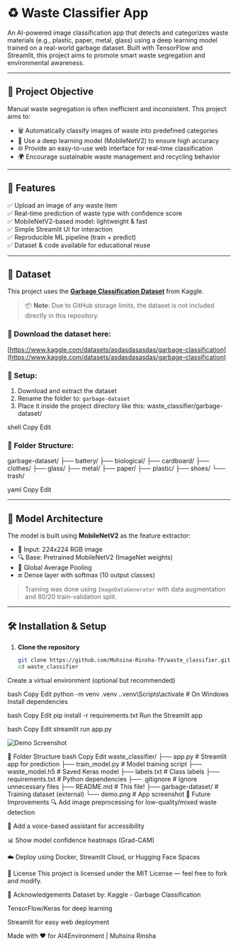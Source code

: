 # ♻️ Waste Classifier App

An AI-powered image classification app that detects and categorizes waste materials (e.g., plastic, paper, metal, glass) using a deep learning model trained on a real-world garbage dataset. Built with TensorFlow and Streamlit, this project aims to promote smart waste segregation and environmental awareness.

---

## 📌 Project Objective

Manual waste segregation is often inefficient and inconsistent. This project aims to:

- 🗑️ Automatically classify images of waste into predefined categories
- 🧠 Use a deep learning model (MobileNetV2) to ensure high accuracy
- 🌐 Provide an easy-to-use web interface for real-time classification
- 🌍 Encourage sustainable waste management and recycling behavior

---

## 🚀 Features

✅ Upload an image of any waste item  
✅ Real-time prediction of waste type with confidence score  
✅ MobileNetV2-based model: lightweight & fast  
✅ Simple Streamlit UI for interaction  
✅ Reproducible ML pipeline (train + predict)  
✅ Dataset & code available for educational reuse  

---

## 📂 Dataset

This project uses the **[Garbage Classification Dataset](https://www.kaggle.com/datasets/asdasdasasdas/garbage-classification)** from Kaggle.

> 📦 **Note**: Due to GitHub storage limits, the dataset is not included directly in this repository.

### 🔗 Download the dataset here:
[https://www.kaggle.com/datasets/asdasdasasdas/garbage-classification](https://www.kaggle.com/datasets/asdasdasasdas/garbage-classification)

### 💾 Setup:

1. Download and extract the dataset
2. Rename the folder to: `garbage-dataset`
3. Place it inside the project directory like this:
waste_classifier/garbage-dataset/

shell
Copy
Edit

### 📁 Folder Structure:
garbage-dataset/
├── battery/
├── biological/
├── cardboard/
├── clothes/
├── glass/
├── metal/
├── paper/
├── plastic/
├── shoes/
└── trash/

yaml
Copy
Edit

---

## 🧠 Model Architecture

The model is built using **MobileNetV2** as the feature extractor:

- 📐 Input: 224x224 RGB image
- 🔍 Base: Pretrained MobileNetV2 (ImageNet weights)
- 🔄 Global Average Pooling
- 🔚 Dense layer with softmax (10 output classes)

> Training was done using `ImageDataGenerator` with data augmentation and 80/20 train-validation split.

---

## 🛠️ Installation & Setup

1. **Clone the repository**
   ```bash
   git clone https://github.com/Muhsina-Rinsha-TP/waste_classifier.git
   cd waste_classifier
Create a virtual environment (optional but recommended)

bash
Copy
Edit
python -m venv .venv
.\.venv\Scripts\activate  # On Windows
Install dependencies

bash
Copy
Edit
pip install -r requirements.txt
Run the Streamlit app

bash
Copy
Edit
streamlit run app.py

![Demo Screenshot](demo.png)




📁 Folder Structure
bash
Copy
Edit
waste_classifier/
├── app.py                 # Streamlit app for prediction
├── train_model.py         # Model training script
├── waste_model.h5         # Saved Keras model
├── labels.txt             # Class labels
├── requirements.txt       # Python dependencies
├── .gitignore             # Ignore unnecessary files
├── README.md              # This file!
├── garbage-dataset/       # Training dataset (external)
└── demo.png               # App screenshot 
🧠 Future Improvements
🔍 Add image preprocessing for low-quality/mixed waste detection

💬 Add a voice-based assistant for accessibility

📊 Show model confidence heatmaps (Grad-CAM)

☁️ Deploy using Docker, Streamlit Cloud, or Hugging Face Spaces

📜 License
This project is licensed under the MIT License — feel free to fork and modify.

🙌 Acknowledgements
Dataset by: Kaggle - Garbage Classification

TensorFlow/Keras for deep learning

Streamlit for easy web deployment

Made with ❤️ for AI4Environment | Muhsina Rinsha